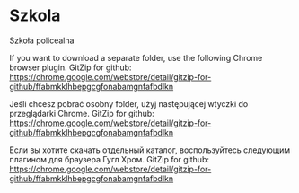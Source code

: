 # Szkola
Szkoła policealna

If you want to download a separate folder, use the following Chrome browser plugin.
GitZip for github: https://chrome.google.com/webstore/detail/gitzip-for-github/ffabmkklhbepgcgfonabamgnfafbdlkn

Jeśli chcesz pobrać osobny folder, użyj następującej wtyczki do przeglądarki Chrome.
GitZip for github: https://chrome.google.com/webstore/detail/gitzip-for-github/ffabmkklhbepgcgfonabamgnfafbdlkn

Если вы хотите скачать отдельный каталог, воспользуйтесь следующим плагином для браузера Гугл Хром.
GitZip for github: https://chrome.google.com/webstore/detail/gitzip-for-github/ffabmkklhbepgcgfonabamgnfafbdlkn
